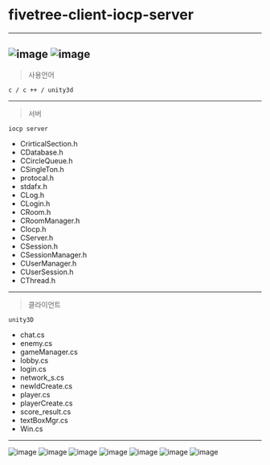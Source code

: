 # fivetree-client-iocp-server
-----
![image](https://user-images.githubusercontent.com/86718283/124404173-bfdfeb80-dd74-11eb-9b82-b401b8e46cd7.png)
![image](https://user-images.githubusercontent.com/86718283/124404157-ab035800-dd74-11eb-9395-4cd7675f6690.png)
----------------
>사용언어
```
c / c ++ / unity3d
```
----------------
>서버
```
iocp server
```
+ CrirticalSection.h
+ CDatabase.h
+ CCircleQueue.h
+ CSingleTon.h
+ protocal.h
+ stdafx.h
+ CLog.h
+ CLogin.h
+ CRoom.h
+ CRoomManager.h
+ CIocp.h
+ CServer.h
+ CSession.h
+ CSessionManager.h
+ CUserManager.h
+ CUserSession.h
+ CThread.h
----------------
>클라이언트
```
unity3D
```
+ chat.cs
+ enemy.cs
+ gameManager.cs
+ lobby.cs
+ login.cs
+ network_s.cs
+ newIdCreate.cs
+ player.cs
+ playerCreate.cs
+ score_result.cs
+ textBoxMgr.cs
+ Win.cs
-----------------

![image](https://user-images.githubusercontent.com/86718283/155487353-95e2a0c8-9a33-4d25-9475-a8e73ab054cd.png)
![image](https://user-images.githubusercontent.com/86718283/155487422-073580bf-4d33-4fbb-b4cf-9020ee3abc28.png)
![image](https://user-images.githubusercontent.com/86718283/155487466-2226843a-70ab-46e1-a6cc-503b8e46465a.png)
![image](https://user-images.githubusercontent.com/86718283/155487493-9d3d479f-cd4e-40a3-8644-ba1ec2f89357.png)
![image](https://user-images.githubusercontent.com/86718283/155487525-754e133b-3613-42b7-8464-32deb71a0a35.png)
![image](https://user-images.githubusercontent.com/86718283/155487575-573f2f71-b2d5-45ae-b8d0-29d7f234ada2.png)
![image](https://user-images.githubusercontent.com/86718283/155487604-f1e60f6b-a466-4abb-80da-ce67abb4c389.png)



